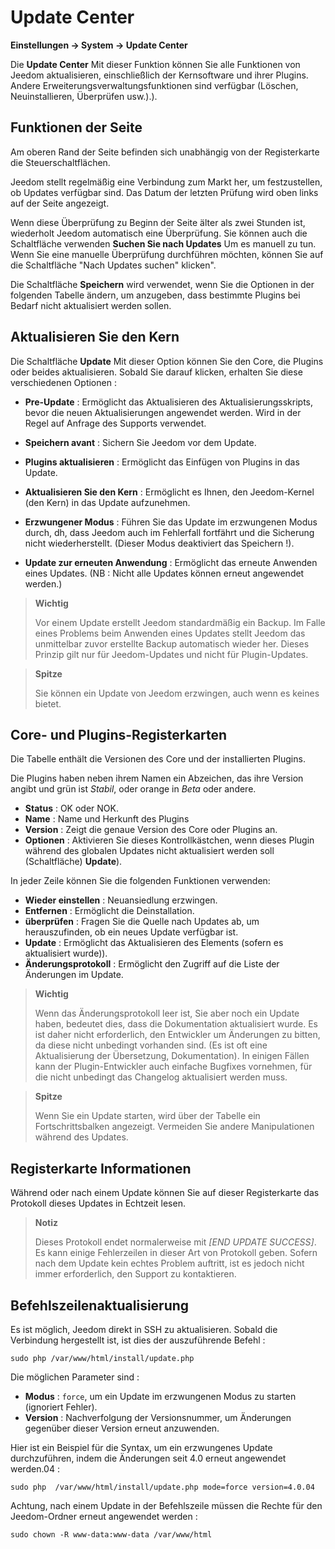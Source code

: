# Update Center
**Einstellungen → System → Update Center**


Die **Update Center** Mit dieser Funktion können Sie alle Funktionen von Jeedom aktualisieren, einschließlich der Kernsoftware und ihrer Plugins.
Andere Erweiterungsverwaltungsfunktionen sind verfügbar (Löschen, Neuinstallieren, Überprüfen usw.).).


## Funktionen der Seite

Am oberen Rand der Seite befinden sich unabhängig von der Registerkarte die Steuerschaltflächen.

Jeedom stellt regelmäßig eine Verbindung zum Markt her, um festzustellen, ob Updates verfügbar sind. Das Datum der letzten Prüfung wird oben links auf der Seite angezeigt.

Wenn diese Überprüfung zu Beginn der Seite älter als zwei Stunden ist, wiederholt Jeedom automatisch eine Überprüfung.
Sie können auch die Schaltfläche verwenden **Suchen Sie nach Updates** Um es manuell zu tun.
Wenn Sie eine manuelle Überprüfung durchführen möchten, können Sie auf die Schaltfläche "Nach Updates suchen" klicken".

Die Schaltfläche **Speichern** wird verwendet, wenn Sie die Optionen in der folgenden Tabelle ändern, um anzugeben, dass bestimmte Plugins bei Bedarf nicht aktualisiert werden sollen.

## Aktualisieren Sie den Kern

Die Schaltfläche **Update** Mit dieser Option können Sie den Core, die Plugins oder beides aktualisieren.
Sobald Sie darauf klicken, erhalten Sie diese verschiedenen Optionen :
- **Pre-Update** : Ermöglicht das Aktualisieren des Aktualisierungsskripts, bevor die neuen Aktualisierungen angewendet werden. Wird in der Regel auf Anfrage des Supports verwendet.
- **Speichern avant** : Sichern Sie Jeedom vor dem Update.
- **Plugins aktualisieren** : Ermöglicht das Einfügen von Plugins in das Update.
- **Aktualisieren Sie den Kern** : Ermöglicht es Ihnen, den Jeedom-Kernel (den Kern) in das Update aufzunehmen.

- **Erzwungener Modus** : Führen Sie das Update im erzwungenen Modus durch, dh, dass Jeedom auch im Fehlerfall fortfährt und die Sicherung nicht wiederherstellt. (Dieser Modus deaktiviert das Speichern !).
- **Update zur erneuten Anwendung** : Ermöglicht das erneute Anwenden eines Updates. (NB : Nicht alle Updates können erneut angewendet werden.)

> **Wichtig**
>
> Vor einem Update erstellt Jeedom standardmäßig ein Backup. Im Falle eines Problems beim Anwenden eines Updates stellt Jeedom das unmittelbar zuvor erstellte Backup automatisch wieder her. Dieses Prinzip gilt nur für Jeedom-Updates und nicht für Plugin-Updates.

> **Spitze**
>
> Sie können ein Update von Jeedom erzwingen, auch wenn es keines bietet.

## Core- und Plugins-Registerkarten

Die Tabelle enthält die Versionen des Core und der installierten Plugins.

Die Plugins haben neben ihrem Namen ein Abzeichen, das ihre Version angibt und grün ist *Stabil*, oder orange in *Beta* oder andere.

- **Status** : OK oder NOK.
- **Name** : Name und Herkunft des Plugins
- **Version** : Zeigt die genaue Version des Core oder Plugins an.
- **Optionen** : Aktivieren Sie dieses Kontrollkästchen, wenn dieses Plugin während des globalen Updates nicht aktualisiert werden soll (Schaltfläche) **Update**).

In jeder Zeile können Sie die folgenden Funktionen verwenden:

- **Wieder einstellen** : Neuansiedlung erzwingen.
- **Entfernen** : Ermöglicht die Deinstallation.
- **überprüfen** : Fragen Sie die Quelle nach Updates ab, um herauszufinden, ob ein neues Update verfügbar ist.
- **Update** : Ermöglicht das Aktualisieren des Elements (sofern es aktualisiert wurde)).
- **Änderungsprotokoll** : Ermöglicht den Zugriff auf die Liste der Änderungen im Update.

> **Wichtig**
>
> Wenn das Änderungsprotokoll leer ist, Sie aber noch ein Update haben, bedeutet dies, dass die Dokumentation aktualisiert wurde. Es ist daher nicht erforderlich, den Entwickler um Änderungen zu bitten, da diese nicht unbedingt vorhanden sind. (Es ist oft eine Aktualisierung der Übersetzung, Dokumentation).
> In einigen Fällen kann der Plugin-Entwickler auch einfache Bugfixes vornehmen, für die nicht unbedingt das Changelog aktualisiert werden muss.

> **Spitze**
>
> Wenn Sie ein Update starten, wird über der Tabelle ein Fortschrittsbalken angezeigt. Vermeiden Sie andere Manipulationen während des Updates.

## Registerkarte Informationen

Während oder nach einem Update können Sie auf dieser Registerkarte das Protokoll dieses Updates in Echtzeit lesen.

> **Notiz**
>
> Dieses Protokoll endet normalerweise mit *[END UPDATE SUCCESS]*. Es kann einige Fehlerzeilen in dieser Art von Protokoll geben. Sofern nach dem Update kein echtes Problem auftritt, ist es jedoch nicht immer erforderlich, den Support zu kontaktieren.

## Befehlszeilenaktualisierung

Es ist möglich, Jeedom direkt in SSH zu aktualisieren.
Sobald die Verbindung hergestellt ist, ist dies der auszuführende Befehl :

``````sudo php /var/www/html/install/update.php``````

Die möglichen Parameter sind :

- **Modus** : `force`, um ein Update im erzwungenen Modus zu starten (ignoriert Fehler).
- **Version** : Nachverfolgung der Versionsnummer, um Änderungen gegenüber dieser Version erneut anzuwenden.

Hier ist ein Beispiel für die Syntax, um ein erzwungenes Update durchzuführen, indem die Änderungen seit 4.0 erneut angewendet werden.04 :

``````sudo php  /var/www/html/install/update.php mode=force version=4.0.04``````

Achtung, nach einem Update in der Befehlszeile müssen die Rechte für den Jeedom-Ordner erneut angewendet werden :

``````sudo chown -R www-data:www-data /var/www/html``````
